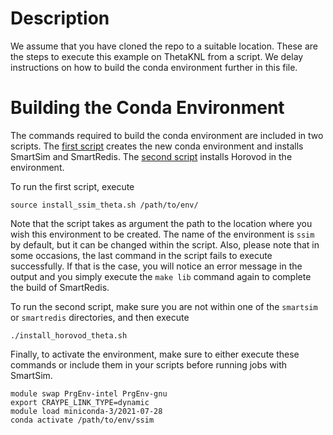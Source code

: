 # Description

We assume that you have cloned the repo to a suitable location. These are the steps to execute this example on ThetaKNL from a script. We delay instructions on how to build the conda environment further in this file.





# Building the Conda Environment

The commands required to build the conda environment are included in two scripts. The [first script](install_ssim_theta.sh) creates the new conda environment and installs SmartSim and SmartRedis. The [second script](install_horovod_theta.sh) installs Horovod in the environment.

To run the first script, execute
```
source install_ssim_theta.sh /path/to/env/
```
Note that the script takes as argument the path to the location where you wish this environment to be created. The name of the environment is `ssim` by default, but it can be changed within the script.
Also, please note that in some occasions, the last command in the script fails to execute successfully. If that is the case, you will notice an error message in the output and you simply execute the `make lib` command again to complete the build of SmartRedis.

To run the second script, make sure you are not within one of the `smartsim` or `smartredis` directories, and then execute
```
./install_horovod_theta.sh
```

Finally, to activate the environment, make sure to either execute these commands or include them in your scripts before running jobs with SmartSim.
```
module swap PrgEnv-intel PrgEnv-gnu
export CRAYPE_LINK_TYPE=dynamic
module load miniconda-3/2021-07-28
conda activate /path/to/env/ssim
```
